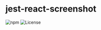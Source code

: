 # jest-react-screenshot

![npm](https://img.shields.io/npm/v/jest-react-screenshot)
![License](https://img.shields.io/github/license/karniv00l/mlg-converter)
